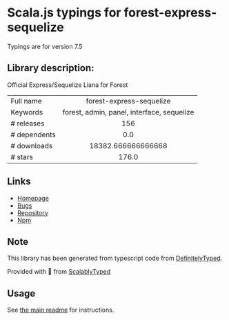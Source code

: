 
# Scala.js typings for forest-express-sequelize

Typings are for version 7.5

## Library description:
Official Express/Sequelize Liana for Forest

|                    |                 |
| ------------------ | :-------------: |
| Full name          | forest-express-sequelize |
| Keywords           | forest, admin, panel, interface, sequelize |
| # releases         | 156 |
| # dependents       | 0.0 |
| # downloads        | 18382.666666666668 |
| # stars            | 176.0 |

## Links
- [Homepage](http://www.forestadmin.com)
- [Bugs](https://github.com/ForestAdmin/forest-express-sequelize/issues)
- [Repository](https://github.com/ForestAdmin/forest-express-sequelize)
- [Npm](https://www.npmjs.com/package/forest-express-sequelize)
    


## Note
This library has been generated from typescript code from [DefinitelyTyped](https://definitelytyped.org).

Provided with :purple_heart: from [ScalablyTyped](https://github.com/oyvindberg/ScalablyTyped)

## Usage
See [the main readme](../../readme.md) for instructions.



